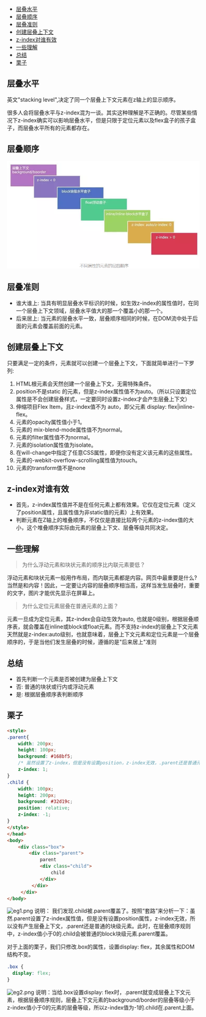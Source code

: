 <!-- TOC -->

- [层叠水平](#层叠水平)
- [层叠顺序](#层叠顺序)
- [层叠准则](#层叠准则)
- [创建层叠上下文](#创建层叠上下文)
- [z-index对谁有效](#z-index对谁有效)
- [一些理解](#一些理解)
- [总结](#总结)
- [栗子](#栗子)

<!-- /TOC -->
## 层叠水平
英文"stacking level",决定了同一个层叠上下文元素在z轴上的显示顺序。

很多人会将层叠水平与z-index混为一谈。其实这种理解是不正确的。尽管某些情况下z-index确实可以影响层叠水平，但是只限于定位元素以及flex盒子的孩子盒子，而层叠水平所有的元素都存在。
## 层叠顺序

![StackingLevel.png](./images/StackingLevel.png)

## 层叠准则
* 谁大谁上: 当具有明显层叠水平标识的时候，如生效z-index的属性值时，在同一个层叠上下文领域，层叠水平值大的那一个覆盖小的那一个。
* 后来居上: 当元素的层叠水平一致，层叠顺序相同的时候，在DOM流中处于后面的元素会覆盖前面的元素。


## 创建层叠上下文
只要满足一定的条件，元素就可以创建一个层叠上下文，下面就简单进行一下罗列:
1. HTML根元素会天然创建一个层叠上下文，无需特殊条件。
2. position不是static 的元素，但是z-index属性值不为auto。（所以只设置定位属性是不会创建层叠样式，一定要同时设置z-index才会产生层叠上下文）
3. 伸缩项目Flex Item，且z-index值不为 auto，即父元素 display: flex|inline-flex。
4. 元素的opacity属性值小于1。
5. 元素的 mix-blend-mode属性值不为normal。
6. 元素的filter属性值不为normal。
7. 元素的isolation属性值为isolate。
8. 在will-change中指定了任意CSS属性，即便你没有定义该元素的这些属性。
9. 元素的-webkit-overflow-scrolling属性值为touch。
10. 元素的transform值不是none

## z-index对谁有效
* 首先，z-index属性值并不是在任何元素上都有效果。它仅在定位元素（定义了position属性，且属性值为非static值的元素）上有效果。
* 判断元素在Z轴上的堆叠顺序，不仅仅是直接比较两个元素的z-index值的大小，这个堆叠顺序实际由元素的层叠上下文、层叠等级共同决定。

## 一些理解
> 为什么浮动元素和块状元素的顺序比内联元素要低？

浮动元素和块状元素一般用作布局，而内联元素都是内容。网页中最重要是什么? 当然是和内容！因此，一定要让内容的层叠顺序相当高，这样当发生层叠时，重要的文字，图片才能优先显示在屏幕上。
> 为什么定位元素层叠在普通元素的上面？

元素一旦成为定位元素，其z-index会自动生效为auto, 也就是0级别，根据层叠顺序表，就会覆盖在inline或block或float元素。而不支持z-index的层叠上下文元素天然就是z-index:auto级别，也就意味着，层叠上下文元素和定位元素是一个层叠顺序的，于是当他们发生层叠的时候，遵循的是"后来居上"准则

## 总结
- 首先判断一个元素是否被创建为层叠上下文
- 否: 普通的块状或行内或浮动元素
- 是: 根据层叠顺序表判断顺序

## 栗子
```html
<style>
.parent{
    width: 200px;
    height: 100px;
    background: #168bf5;
    /* 虽然设置了z-index，但是没有设置position，z-index无效，.parent还是普通元素，没有产生层叠上下文 */
    z-index: 1;
}
.child {
    width: 100px;
    height: 200px;
    background: #32d19c;
    position: relative;
    z-index: -1;
}
</style>
</head>
<body>
    <div class="box">
        <div class="parent">
            parent
            <div class="child">
                child
            </div>
         </div>
     </div>
</body>
```
![eg1.png]('\images\eg1.png')
说明： 我们发现.child被.parent覆盖了。按照“套路”来分析一下：虽然.parent设置了z-index属性值，但是没有设置position属性，z-index无效，所以没有产生层叠上下文，.parent还是普通的块级元素。此时，在层叠顺序规则中，z-index值小于0的.child会被普通的block块级元素.parent覆盖。

对于上面的栗子，我们只修改.box的属性，设置display: flex，其余属性和DOM结构不变。
```css
.box {
  display: flex;
}
```
![eg2.png]('/images/eg2.png')
说明：当给.box设置display: flex时，.parent就变成层叠上下文元素，根据层叠顺序规则，层叠上下文元素的background/border的层叠等级小于z-index值小于0的元素的层叠等级，所以z-index值为-1的.child在.parent上面。